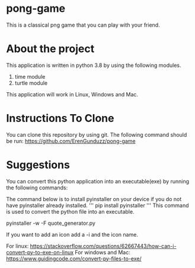 # pong-game
This is a classical png game that you can play with your friend. 

<h1>About the project</h1>
This application is written in python 3.8 by using the following modules.
<ol>
  <li>time module </li>
  <li>turtle module </li>
</ol>
This application will work in Linux, Windows and Mac.

<h1> Instructions To Clone </h1> 
You can clone this repository by using git. The following command should 
be run:
<a href="https://github.com/ErenGunduzz/pong-game">https://github.com/ErenGunduzz/pong-game</a>

<h1> Suggestions </h1>
You can convert this python application into an executable(exe) by running the following commands:

The command below is to install pyinstaller on your device if you do not have pyinstaller already installed.
'''
pip install pyinstaller
'''
This command is used to convert the python file into an executable.

pyinstaller -w -F quote_generator.py

If you want to add an icon add a -i and the icon name.

For linux: https://stackoverflow.com/questions/62667443/how-can-i-convert-py-to-exe-on-linux For windows and Mac: https://www.guidingcode.com/convert-py-files-to-exe/
